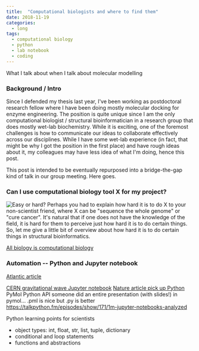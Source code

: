 ```yaml
---
title:  "Computational biologists and where to find them"
date: 2018-11-19
categories: 
  - long
tags:
  - computational biology
  - python
  - lab notebook
  - coding
---
```

What I talk about when I talk about molecular modelling
### Background / Intro
Since I defended my thesis last year, I've been working as postdoctoral research fellow where I have been doing mostly molecular docking for enzyme engineering. The position is quite unique since I am the only computational biologist / structural bioinformatician in a research group that does mostly wet-lab biochemistry. While it is exciting, one of the foremost challenges is how to communicate our ideas to collaborate effectively across our disciplines. While I have some wet-lab experience (in fact, that might be why I got the position in the first place) and have rough ideas about it, my colleagues may have less idea of what I'm doing, hence this post.

This post is intended to be eventually repurposed into a bridge-the-gap kind of talk in our group meeting. Here goes.

### Can I use computational biology tool X for my project?
![Easy or hard?](https://imgs.xkcd.com/comics/tasks_2x.png "Task")
Perhaps you had to explain how hard it is to do X to your non-scientist friend, where X can be "sequence the whole genome" or "cure cancer". It's natural that if one does not have the knowledge of the field, it is hard for them to perceive just how hard it is to do certain things. So, let me give a little bit of overview about how hard it is to do certain things in structural bioinformatics.

[All biology is computational biology](https://journals.plos.org/plosbiology/article?id=10.1371/journal.pbio.2002050)

### Automation -- Python and Jupyter notebook
[Atlantic article](https://www.theatlantic.com/science/archive/2018/04/the-scientific-paper-is-obsolete/556676/)

[CERN gravitational wave Jupyter notebook](https://hub.mybinder.org/user/losc-tutorial-l-_event_tutorial-ymrn44sy/notebooks/index.ipynb)
[Nature article pick up Python](https://www.nature.com/news/programming-pick-up-python-1.16833)
PyMol Python API
someone did an entire presentation (with slides!) in pymol...
.pml is nice but .py is better
https://talkpython.fm/episodes/show/171/1m-jupyter-notebooks-analyzed

Python learning points for scientists
- object types: int, float, str, list, tuple, dictionary
- conditional and loop statements
- functions and abstractions
